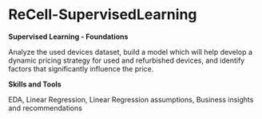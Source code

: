 # ReCell-SupervisedLearning
**Supervised Learning - Foundations**

Analyze the used devices dataset, build a model which will help develop a dynamic pricing strategy for used and refurbished devices, and identify factors that significantly influence the price.

**Skills and Tools**

EDA, Linear Regression, Linear Regression assumptions, Business insights and recommendations

